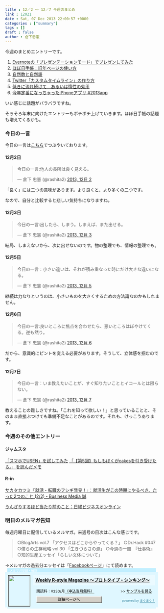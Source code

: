 ```yaml
---
title : 12／2 〜 12／7 今週のまとめ
link : 12021
date : Sat, 07 Dec 2013 22:00:57 +0000
categories : ["summary"]
tags : []
draft : false
author : 倉下忠憲
---
```


今週のまとめエントリーです。
 
<ol>
<li><a href="https://rashita.net/blog/?p=11952" target="_blank">Evernoteの「プレゼンテーションモード」でプレゼンしてみた</a></li>
<li><a href="https://rashita.net/blog/?p=11981" target="_blank">ほぼ日手帳：旧年ページの使い方</a></li>
<li><a href="https://rashita.net/blog/?p=11992" target="_blank">自然数と自然語</a></li>
<li><a href="https://rashita.net/blog/?p=11996" target="_blank">Twitter「カスタムタイムライン」の作り方</a></li>
<li><a href="https://rashita.net/blog/?p=12007" target="_blank">低きに流れ続けて　あるいは惰性の効用</a></li>
<li><a href="https://rashita.net/blog/?p=12015" target="_blank">今年定番になっちゃったiPhoneアプリ #2013app</a></li>
</ol>

いい感じに話題がバラバラですね。

そろそろ年末に向けたエントリーもボチボチ上げていきます。ほぼ日手帳の話題も増えてくるかも。

<h3>今日の一言</h3>
今日の一言は<a href="http://twitter.com/rashita2 ">こちら</a>でつぶやいております。

<h4>12月2日</h4>
<blockquote class="twitter-tweet" lang="ja"><p>今日の一言:他人の長所は良く見える。</p>&mdash; 倉下 忠憲 (@rashita2) <a href="https://twitter.com/rashita2/statuses/407520778465193985">2013, 12月 2</a></blockquote>
<script async src="//platform.twitter.com/widgets.js" charset="utf-8"></script>

「良く」には二つの意味があります。より良くと、より多くの二つです。

なので、自分と比較すると悲しい気持ちになりますね。

<h4>12月3日</h4>
<blockquote class="twitter-tweet" lang="ja"><p>今日の一言:出したら、しまう。しまえば、また出せる。</p>&mdash; 倉下 忠憲 (@rashita2) <a href="https://twitter.com/rashita2/statuses/407886804667224065">2013, 12月 3</a></blockquote>
<script async src="//platform.twitter.com/widgets.js" charset="utf-8"></script>

結局、しまえないから、次に出せないのです。物の整理でも、情報の整理でも。

<h4>12月5日</h4>
<blockquote class="twitter-tweet" lang="ja"><p>今日の一言：小さい違いは、それが積み重なった時にだけ大きな違いになる。</p>&mdash; 倉下 忠憲 (@rashita2) <a href="https://twitter.com/rashita2/statuses/408497758463488001">2013, 12月 5</a></blockquote>
<script async src="//platform.twitter.com/widgets.js" charset="utf-8"></script>

継続は力なりというのは、小さいものを大きくするための方法論なのかもしれません。

<h4>12月6日</h4>
<blockquote class="twitter-tweet" lang="ja"><p>今日の一言:良いところに焦点を合わせたら、悪いところはぼやけてくる。逆も然り。</p>&mdash; 倉下 忠憲 (@rashita2) <a href="https://twitter.com/rashita2/statuses/408956870339358720">2013, 12月 6</a></blockquote>
<script async src="//platform.twitter.com/widgets.js" charset="utf-8"></script>

だから、意識的にピントを変える必要があります。そうして、立体感を掴むのです。

<h4>12月7日</h4>
<blockquote class="twitter-tweet" lang="ja"><p>今日の一言：いま教えたいことが、すぐ知りたいこととイコールとは限らない。</p>&mdash; 倉下 忠憲 (@rashita2) <a href="https://twitter.com/rashita2/statuses/409192081291087872">2013, 12月 7</a></blockquote>
<script async src="//platform.twitter.com/widgets.js" charset="utf-8"></script>

教えることの難しさですね。「これを知って欲しい！」と思っていることと、そのまま直接ぶつけても準備不足なことがあるのです。それも、けっこうあります。

<h3>今週のその他エントリー</h3>

<H4>ジャムスタ</H4><a href="http://rashita.hatenablog.com/entry/2013/12/04/203608" target="_blank">「スマホでUSEN」を試してみた</a>
<a href="http://rashita.hatenablog.com/entry/2013/12/05/134051" target="_blank">「​【第5回】もしもぼくがcakesを引き受けたら。」を読んだメモ</a>

<H4>R-in</H4><a href="http://rashita.postach.io/sakatakatsumi-jiu-huo-zhuan-zhi-nohushigifa-jian-jiu-huo-sheng-gakonoshi-qi-niyarubeki-tatsuta2tsunokoto-2-2-business-media-cheng" target="_blank">サカタカツミ「就活・転職のフシギ発見！」：就活生がこの時期にやるべき、たった2つのこと (2/2) - Business Media 誠</a>

<a href="http://rashita.postach.io/unzarisuruhododang-tariqian-nokoto-ri-jing-bizinesuonrain" target="_blank">うんざりするほど当たり前のこと：日経ビジネスオンライン</a>

<h3>明日のメルマガ告知</h3>
毎週月曜日に配信しているメルマガ。来週号の目次はこんな感じです。

<blockquote>
○BlogArts vol.7 「アクセスはどこからやってくる？」
○Dr.Hack #047
○僕らの生存戦略 vol.30 「生きづらさの源」
○今週の一冊　『仕事術』
○知的生産エッセイ「らしい文体について」
</blockquote>
→メルマガの過去分エッセイは「<a href="http://www.facebook.com/home.php#!/rashitaportal">Facebookページ</a>」にて読めます。

<div style="width:500px;margin-bottom:20px;">
<div style="height:13px;background:url(http://img.mag2.com/mag2/common/publ/pub-form/wide_b_left_top.gif) no-repeat left top;"><div style="height:13px;background:url(http://img.mag2.com/mag2/common/publ/pub-form/wide_b_right_top.gif) no-repeat right top;"><div style="margin:0 7px;padding-left:8px; height:13px; color:#fff; background:#c2efff url(http://img.mag2.com/mag2/common/publ/pub-form/wide_b_tit.gif) no-repeat left top; font-size:10px;">メルマガ登録・解除</div></div></div>
<div style="padding:10px 0;background:#dff7ff url(http://img.mag2.com/mag2/common/publ/pub-form/wide_b_bg.gif) repeat-x;font-size:12px;"><a href="http://www.mag2.com/m/0001185133.html" style="border:none;"><img src="http://www.mag2.com/images/MagazineCover/0001185133c.gif" width="70" height="100" style="margin:0 10px; position:absolute; border:#000 1px solid;" /></a>
<div style="margin:0 10px 0 92px; position:relative; height:95px;">
<div style="padding:8px 7px; background-color: #ebfaff; font-weight:bold; font-size:14px; line-height:1.2;"><a href="http://www.mag2.com/m/0001185133.html" style="color:#000;">Weekly R-style Magazine ～プロトタイプ・シンキング～ </a></div>
<div style="padding:10px 0 0 10px;">購読料：&yen;330/月<a href="http://www.mag2.com/read/charge.html" style="color:#000;">（申込当月無料）</a><span style="position:absolute; right:10px;">&gt;&gt;&nbsp;<a href="http://www.mag2.com/sample/0001185133.html" target="_blank" style="color:#000;">サンプルを見る</a></span></div><div style="margin:10px 0 0 10px; height:20px;position:relative;"><a href="http://www.mag2.com/m/0001185133.html" style="color:#000;text-decoration:none;"><span style="padding:2px 70px;border:#404040 1px solid;border-top-color:#fff;border-left-color:#fff;background-color:#d4d0c8;text-align:center;">詳細ページへ</span></a><span style="position:absolute; right:0; bottom:0; color:#3f8ba5; font-size:10px;">powered by <a href="http://www.mag2.com/" target="_blank" style="color:#3f8ba5;">まぐまぐ！</a></span></div></div>
</div>
<div style="height:4px;background:url(http://img.mag2.com/mag2/common/publ/pub-form/wide_b_left_bot.gif) no-repeat left top;"><div style="background:url(http://img.mag2.com/mag2/common/publ/pub-form/wide_b_right_bot.gif) no-repeat right top;"><div style="margin:0 7px;padding-left:8px; height:4px; background-color:#dff7ff; font-size:1px;">&nbsp;</div></div></div>
</div>